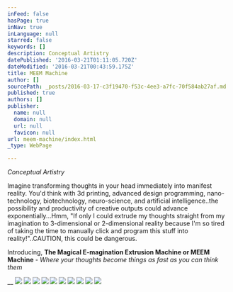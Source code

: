 ```yaml
---
inFeed: false
hasPage: true
inNav: true
inLanguage: null
starred: false
keywords: []
description: Conceptual Artistry
datePublished: '2016-03-21T01:11:05.720Z'
dateModified: '2016-03-21T00:43:59.175Z'
title: MEEM Machine
author: []
sourcePath: _posts/2016-03-17-c3f19470-f53c-4ee3-a7fc-70f584ab27af.md
published: true
authors: []
publisher:
  name: null
  domain: null
  url: null
  favicon: null
url: meem-machine/index.html
_type: WebPage

---
```

_Conceptual Artistry_

Imagine transforming thoughts in your head immediately into manifest reality. You'd think with 3d printing, advanced design programming, nano-technology, biotechnology, neuro-science, and artificial intelligence..the possibility and productivity of creative outputs could advance exponentially...Hmm, "If only I could extrude my thoughts straight from my imagination to 3-dimensional or 2-dimensional reality because I'm so tired of taking the time to manually click and program this stuff into reality!"..CAUTION, this could be dangerous.

Introducing, **The Magical E-magination Extrusion Machine or MEEM Machine** - _Where your thoughts become things as fast as you can think them_

__
![](https://the-grid-user-content.s3-us-west-2.amazonaws.com/0d6e268f-f587-4ac4-a6df-42a065046fe2.jpg)
![](https://s3-us-west-2.amazonaws.com/the-grid-img/p/282ce7f03f2dff7ff1a5601300dc680b356d5200.jpg)
![](https://s3-us-west-2.amazonaws.com/the-grid-img/p/b6277e91cb5f20ae4161bacb3350c3c31c9dbfda.jpg)
![](https://s3-us-west-2.amazonaws.com/the-grid-img/p/ebd0931a6841612ab35df206675a60ed29b5fe3e.jpg)
![](https://s3-us-west-2.amazonaws.com/the-grid-img/p/d3f7a05f78c4fbe66d87c8ede3b2ecbe7013e8d5.jpg)
![](https://s3-us-west-2.amazonaws.com/the-grid-img/p/06ead2453dd199b82faf05da01fab860d70ec845.jpg)
![](https://s3-us-west-2.amazonaws.com/the-grid-img/p/1cca58e3b30adacf6be4f53c57ca4bb0984ac813.jpg)
![](https://s3-us-west-2.amazonaws.com/the-grid-img/p/b8d7c33a305bf13512ebc8d447e5102b61fc15df.jpg)
![](https://s3-us-west-2.amazonaws.com/the-grid-img/p/db8150c548b857d6e55d03dc146fe1bcfa32b707.jpg)
![](https://s3-us-west-2.amazonaws.com/the-grid-img/p/03aa894a2ec7bff737f9400ec6e47591f86f97b2.jpg)